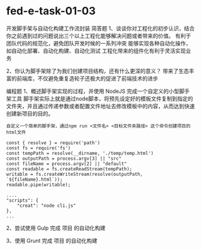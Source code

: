 # fed-e-task-01-03
开发脚手架与自动化构建工作流封装
简答题
1、谈谈你对工程化的初步认识，结合你之前遇到过的问题说出三个以上工程化能够解决问题或者带来的价值。
        有利于团队代码的规范化，避免团队开发时候的一系列冲突
        能够实现各种自动化操作，如自动化部署、自动化构建、自动化测试
        工程化带来的组件化有利于灵活实现业务


2、你认为脚手架除了为我们创建项目结构，还有什么更深的意义？
        带来了生态丰富的前端库，不仅避免重复造轮子还极大的促进了前端技术的进步

编程题
1、概述脚手架实现的过程，并使用 NodeJS 完成一个自定义的小型脚手架工具
    脚手架实际上就是通过node脚本，将预先设定好的模板文件复制到指定的文件夹，并且通过传递参数或者配置文件地址去修改模板中的内容，从而达到快速创建新项目的目的。

    自定义一个简单的脚手架，通过npm run <文件名> <目标文件夹路径> 这个命令创建项目的html文件

    const { resolve } = require('path')
    const fs = require('fs')
    const tempPath = resolve(__dirname, './temp/temp.html')
    const outputPath = process.argv[3] || "src"
    const fileName = process.argv[2] || "default"
    const readable = fs.createReadStream(tempPath);
    writable = fs.createWriteStream(resolve(outputPath, `${fileName}.html`));
    readable.pipe(writable);

    ....
    "scripts": {
        "creat": "node cli.js"
    },
    ...


2、尝试使用 Gulp 完成 项目 的自动化构建

3、使用 Grunt 完成 项目 的自动化构建        